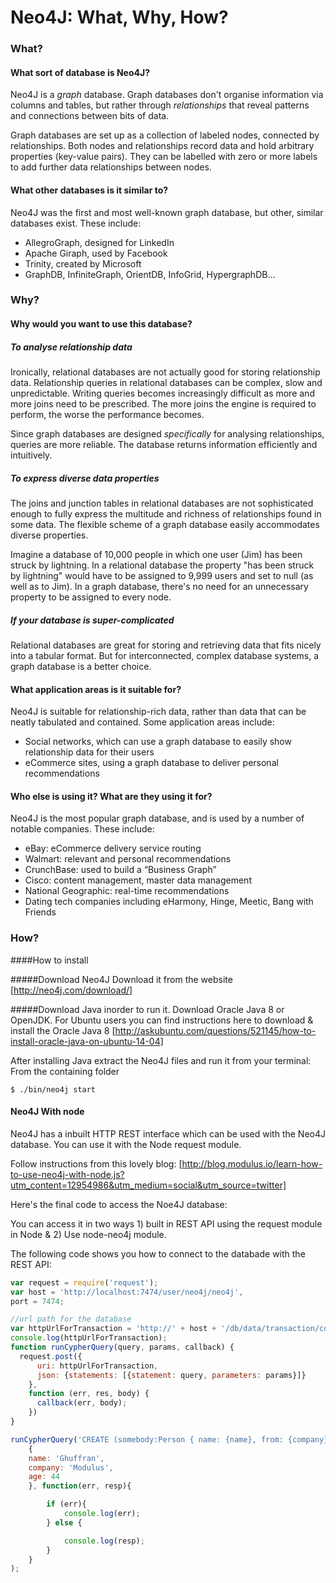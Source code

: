 # Neo4J: What, Why, How?

### What?

#### What sort of database is Neo4J?

Neo4J is a *graph* database. Graph databases don't organise information via columns and tables, but rather through *relationships* that reveal patterns and connections between bits of data.

Graph databases are set up as a collection of labeled nodes, connected by relationships. Both nodes and relationships record data and hold arbitrary properties (key-value pairs). They can be labelled with zero or more labels to add further data relationships between nodes.

#### What other databases is it similar to?

Neo4J was the first and most well-known graph database, but other, similar databases exist. These include:

* AllegroGraph, designed for LinkedIn
* Apache Giraph, used by Facebook
* Trinity, created by Microsoft
* GraphDB, InfiniteGraph, OrientDB, InfoGrid, HypergraphDB...

### Why?

#### Why would you want to use this database?

##### To analyse relationship data

Ironically, relational databases are not actually good for storing relationship data. Relationship queries in relational databases can be complex, slow and unpredictable. Writing queries becomes increasingly difficult as more and more joins need to be prescribed. The more joins the engine is required to perform, the worse the performance becomes.

Since graph databases are designed *specifically* for analysing relationships, queries are more reliable. The database returns information efficiently and intuitively.

##### To express diverse data properties

The joins and junction tables in relational databases are not sophisticated enough to fully express the multitude and richness of relationships found in some data. The flexible scheme of a graph database easily accommodates diverse properties.

Imagine a database of 10,000 people in which one user (Jim) has been struck by lightning. In a relational database the property "has been struck by lightning" would have to be assigned to 9,999 users and set to null (as well as to Jim). In a graph database, there's no need for an unnecessary property to be assigned to every node.

##### If your database is super-complicated

Relational databases are great for storing and retrieving data that fits nicely into a tabular format. But for interconnected, complex database systems, a graph database is a better choice.

#### What application areas is it suitable for?

Neo4J is suitable for relationship-rich data, rather than data that can be neatly tabulated and contained. Some application areas include:

* Social networks, which can use a graph database to easily show relationship data for their users
* eCommerce sites, using a graph database to deliver personal recommendations

#### Who else is using it? What are they using it for?

Neo4J is the most popular graph database, and is used by a number of notable companies. These include:

* eBay: eCommerce delivery service routing
* Walmart: relevant and personal recommendations
* CrunchBase: used to build a “Business Graph”
* Cisco: content management, master data management
* National Geographic: real-time recommendations
* Dating tech companies including eHarmony, Hinge, Meetic, Bang with Friends

### How?

####How to install

#####Download Neo4J
Download it from the website
[http://neo4j.com/download/]


#####Download Java inorder to run it.
Download Oracle Java 8 or OpenJDK.
For Ubuntu users you can find instructions here to download & install the Oracle Java 8 [http://askubuntu.com/questions/521145/how-to-install-oracle-java-on-ubuntu-14-04]

After installing Java extract the Neo4J files and run it from your terminal:
From the containing folder

`$ ./bin/neo4j start`

#### Neo4J With node

Neo4J has a inbuilt HTTP REST interface which can be used with the Neo4J database. You can use it with the Node request module.

Follow instructions from this lovely blog:
[http://blog.modulus.io/learn-how-to-use-neo4j-with-node.js?utm_content=12954986&utm_medium=social&utm_source=twitter]

Here's the final code to access the Noe4J database:

You can access it in two ways 1) built in REST API using the request module in Node & 2) Use node-neo4j module.

The following code shows you how to connect to the databade with the REST API:

``` javascript
var request = require('request');
var host = 'http://localhost:7474/user/neo4j/neo4j',
port = 7474;

//url path for the database
var httpUrlForTransaction = 'http://' + host + '/db/data/transaction/commit';
console.log(httpUrlForTransaction);
function runCypherQuery(query, params, callback) {
  request.post({
      uri: httpUrlForTransaction,
      json: {statements: [{statement: query, parameters: params}]}
    },
    function (err, res, body) {
      callback(err, body);
    })
}

runCypherQuery('CREATE (somebody:Person { name: {name}, from: {company}, age: {age} }) RETURN somebody',
    {
    name: 'Ghuffran',
    company: 'Modulus',
    age: 44
    }, function(err, resp){

        if (err){
            console.log(err);
        } else {

            console.log(resp);
        }
    }
);
```
